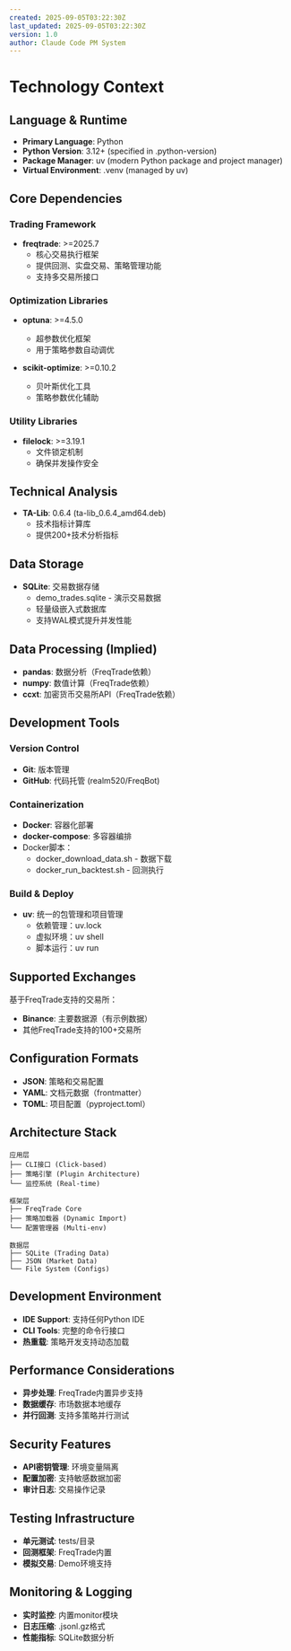 ```yaml
---
created: 2025-09-05T03:22:30Z
last_updated: 2025-09-05T03:22:30Z
version: 1.0
author: Claude Code PM System
---
```


# Technology Context

## Language & Runtime
- **Primary Language**: Python
- **Python Version**: 3.12+ (specified in .python-version)
- **Package Manager**: uv (modern Python package and project manager)
- **Virtual Environment**: .venv (managed by uv)

## Core Dependencies

### Trading Framework
- **freqtrade**: >=2025.7
  - 核心交易执行框架
  - 提供回测、实盘交易、策略管理功能
  - 支持多交易所接口

### Optimization Libraries
- **optuna**: >=4.5.0
  - 超参数优化框架
  - 用于策略参数自动调优
  
- **scikit-optimize**: >=0.10.2
  - 贝叶斯优化工具
  - 策略参数优化辅助

### Utility Libraries
- **filelock**: >=3.19.1
  - 文件锁定机制
  - 确保并发操作安全

## Technical Analysis
- **TA-Lib**: 0.6.4 (ta-lib_0.6.4_amd64.deb)
  - 技术指标计算库
  - 提供200+技术分析指标

## Data Storage
- **SQLite**: 交易数据存储
  - demo_trades.sqlite - 演示交易数据
  - 轻量级嵌入式数据库
  - 支持WAL模式提升并发性能

## Data Processing (Implied)
- **pandas**: 数据分析（FreqTrade依赖）
- **numpy**: 数值计算（FreqTrade依赖）
- **ccxt**: 加密货币交易所API（FreqTrade依赖）

## Development Tools

### Version Control
- **Git**: 版本管理
- **GitHub**: 代码托管 (realm520/FreqBot)

### Containerization
- **Docker**: 容器化部署
- **docker-compose**: 多容器编排
- Docker脚本：
  - docker_download_data.sh - 数据下载
  - docker_run_backtest.sh - 回测执行

### Build & Deploy
- **uv**: 统一的包管理和项目管理
  - 依赖管理：uv.lock
  - 虚拟环境：uv shell
  - 脚本运行：uv run

## Supported Exchanges
基于FreqTrade支持的交易所：
- **Binance**: 主要数据源（有示例数据）
- 其他FreqTrade支持的100+交易所

## Configuration Formats
- **JSON**: 策略和交易配置
- **YAML**: 文档元数据（frontmatter）
- **TOML**: 项目配置（pyproject.toml）

## Architecture Stack
```
应用层
├── CLI接口 (Click-based)
├── 策略引擎 (Plugin Architecture)
└── 监控系统 (Real-time)

框架层
├── FreqTrade Core
├── 策略加载器 (Dynamic Import)
└── 配置管理器 (Multi-env)

数据层
├── SQLite (Trading Data)
├── JSON (Market Data)
└── File System (Configs)
```

## Development Environment
- **IDE Support**: 支持任何Python IDE
- **CLI Tools**: 完整的命令行接口
- **热重载**: 策略开发支持动态加载

## Performance Considerations
- **异步处理**: FreqTrade内置异步支持
- **数据缓存**: 市场数据本地缓存
- **并行回测**: 支持多策略并行测试

## Security Features
- **API密钥管理**: 环境变量隔离
- **配置加密**: 支持敏感数据加密
- **审计日志**: 交易操作记录

## Testing Infrastructure
- **单元测试**: tests/目录
- **回测框架**: FreqTrade内置
- **模拟交易**: Demo环境支持

## Monitoring & Logging
- **实时监控**: 内置monitor模块
- **日志压缩**: .jsonl.gz格式
- **性能指标**: SQLite数据分析